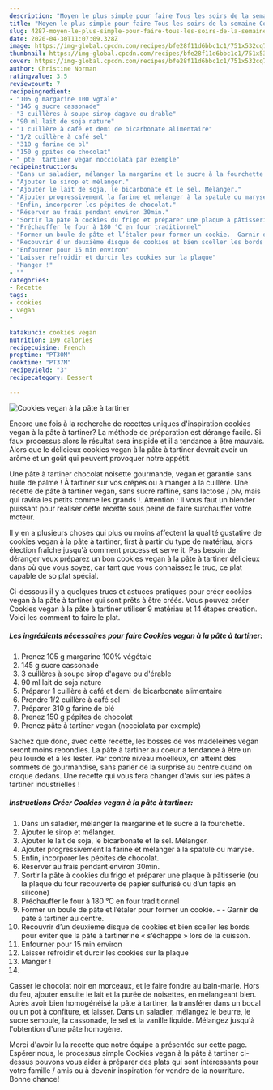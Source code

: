 ```yaml
---
description: "Moyen le plus simple pour faire Tous les soirs de la semaine Cookies vegan à la pâte à tartiner"
title: "Moyen le plus simple pour faire Tous les soirs de la semaine Cookies vegan à la pâte à tartiner"
slug: 4287-moyen-le-plus-simple-pour-faire-tous-les-soirs-de-la-semaine-cookies-vegan-a-la-pate-a-tartiner
date: 2020-04-30T11:07:09.328Z
image: https://img-global.cpcdn.com/recipes/bfe28f11d6bbc1c1/751x532cq70/cookies-vegan-a-la-pate-a-tartiner-photo-principale-de-la-recette.jpg
thumbnail: https://img-global.cpcdn.com/recipes/bfe28f11d6bbc1c1/751x532cq70/cookies-vegan-a-la-pate-a-tartiner-photo-principale-de-la-recette.jpg
cover: https://img-global.cpcdn.com/recipes/bfe28f11d6bbc1c1/751x532cq70/cookies-vegan-a-la-pate-a-tartiner-photo-principale-de-la-recette.jpg
author: Christine Norman
ratingvalue: 3.5
reviewcount: 7
recipeingredient:
- "105 g margarine 100 vgtale"
- "145 g sucre cassonade"
- "3 cuillères à soupe sirop dagave ou drable"
- "90 ml lait de soja nature"
- "1 cuillère à café et demi de bicarbonate alimentaire"
- "1/2 cuillère à café sel"
- "310 g farine de bl"
- "150 g ppites de chocolat"
- " pte  tartiner vegan nocciolata par exemple"
recipeinstructions:
- "Dans un saladier, mélanger la margarine et le sucre à la fourchette."
- "Ajouter le sirop et mélanger."
- "Ajouter le lait de soja, le bicarbonate et le sel. Mélanger."
- "Ajouter progressivement la farine et mélanger à la spatule ou maryse."
- "Enfin, incorporer les pépites de chocolat."
- "Réserver au frais pendant environ 30min."
- "Sortir la pâte à cookies du frigo et préparer une plaque à pâtisserie (ou la plaque du four recouverte de papier sulfurisé ou d’un tapis en silicone)"
- "Préchauffer le four à 180 °C en four traditionnel"
- "Former un boule de pâte et l’étaler pour former un cookie.  Garnir de pâte à tartiner au centre."
- "Recouvrir d’un deuxième disque de cookies et bien sceller les bords pour éviter que la pâte à tartiner ne « s’échappe » lors de la cuisson."
- "Enfourner pour 15 min environ"
- "Laisser refroidir et durcir les cookies sur la plaque"
- "Manger !"
- ""
categories:
- Recette
tags:
- cookies
- vegan
- 

katakunci: cookies vegan  
nutrition: 199 calories
recipecuisine: French
preptime: "PT30M"
cooktime: "PT37M"
recipeyield: "3"
recipecategory: Dessert

---
```



![Cookies vegan à la pâte à tartiner](https://img-global.cpcdn.com/recipes/bfe28f11d6bbc1c1/751x532cq70/cookies-vegan-a-la-pate-a-tartiner-photo-principale-de-la-recette.jpg)

Encore une fois à la recherche de recettes uniques d'inspiration cookies vegan à la pâte à tartiner? La méthode de préparation est dérange facile. Si faux processus alors le résultat sera insipide et il a tendance à être mauvais. Alors que le délicieux cookies vegan à la pâte à tartiner devrait avoir un arôme et un goût qui peuvent provoquer notre appétit.

Une pâte à tartiner chocolat noisette gourmande, vegan et garantie sans huile de palme ! À tartiner sur vos crêpes ou à manger à la cuillère. Une recette de pâte à tartiner vegan, sans sucre raffiné, sans lactose / plv, mais qui ravira les petits comme les grands !. Attention : Il vous faut un blender puissant pour réaliser cette recette sous peine de faire surchauffer votre moteur.

Il y en a plusieurs choses qui plus ou moins affectent la qualité gustative de cookies vegan à la pâte à tartiner, first à partir du type de matériau, alors élection fraîche jusqu'à comment process et serve it. Pas besoin de déranger veux préparez un bon cookies vegan à la pâte à tartiner délicieux dans où que vous soyez, car tant que vous connaissez le truc, ce plat capable de so plat spécial.


Ci-dessous il y a quelques trucs et astuces pratiques pour créer cookies vegan à la pâte à tartiner qui sont prêts à être créés. Vous pouvez créer Cookies vegan à la pâte à tartiner utiliser 9 matériau et 14 étapes création. Voici les comment to faire le plat.

<!--inarticleads1-->

##### Les ingrédients nécessaires pour faire Cookies vegan à la pâte à tartiner:

1. Prenez 105 g margarine 100% végétale
1.  145 g sucre cassonade
1.  3 cuillères à soupe sirop d&#39;agave ou d&#39;érable
1.  90 ml lait de soja nature
1. Préparer 1 cuillère à café et demi de bicarbonate alimentaire
1. Prendre 1/2 cuillère à café sel
1. Préparer 310 g farine de blé
1. Prenez 150 g pépites de chocolat
1. Prenez  pâte à tartiner vegan (nocciolata par exemple)


Sachez que donc, avec cette recette, les bosses de vos madeleines vegan seront moins rebondies. La pâte à tartiner au coeur a tendance à être un peu lourde et à les lester. Par contre niveau moelleux, on atteint des sommets de gourmandise, sans parler de la surprise au centre quand on croque dedans. Une recette qui vous fera changer d&#39;avis sur les pâtes à tartiner industrielles ! 

<!--inarticleads2-->

##### Instructions Créer Cookies vegan à la pâte à tartiner:

1. Dans un saladier, mélanger la margarine et le sucre à la fourchette.
1. Ajouter le sirop et mélanger.
1. Ajouter le lait de soja, le bicarbonate et le sel. Mélanger.
1. Ajouter progressivement la farine et mélanger à la spatule ou maryse.
1. Enfin, incorporer les pépites de chocolat.
1. Réserver au frais pendant environ 30min.
1. Sortir la pâte à cookies du frigo et préparer une plaque à pâtisserie (ou la plaque du four recouverte de papier sulfurisé ou d’un tapis en silicone)
1. Préchauffer le four à 180 °C en four traditionnel
1. Former un boule de pâte et l’étaler pour former un cookie. -  - Garnir de pâte à tartiner au centre.
1. Recouvrir d’un deuxième disque de cookies et bien sceller les bords pour éviter que la pâte à tartiner ne « s’échappe » lors de la cuisson.
1. Enfourner pour 15 min environ
1. Laisser refroidir et durcir les cookies sur la plaque
1. Manger !
1. 


Casser le chocolat noir en morceaux, et le faire fondre au bain-marie. Hors du feu, ajouter ensuite le lait et la purée de noisettes, en mélangeant bien. Après avoir bien homogénéisé la pâte à tartiner, la transférer dans un bocal ou un pot à confiture, et laisser. Dans un saladier, mélangez le beurre, le sucre semoule, la cassonade, le sel et la vanille liquide. Mélangez jusqu&#39;à l&#39;obtention d&#39;une pâte homogène. 


Merci d'avoir lu la recette que notre équipe a présentée sur cette page. Espérer nous, le processus simple Cookies vegan à la pâte à tartiner ci-dessus pouvons vous aider à préparer des plats qui sont intéressants pour votre famille / amis ou à devenir inspiration for vendre de la nourriture. Bonne chance!
